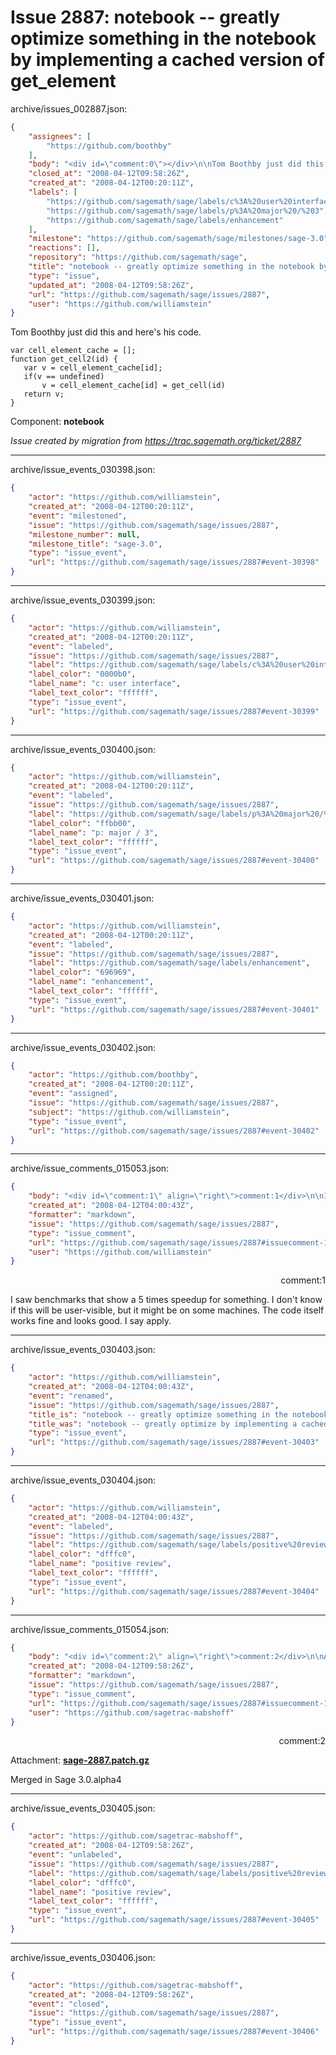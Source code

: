 # Issue 2887: notebook -- greatly optimize something in the notebook by implementing a cached version of get_element

archive/issues_002887.json:
```json
{
    "assignees": [
        "https://github.com/boothby"
    ],
    "body": "<div id=\"comment:0\"></div>\n\nTom Boothby just did this and here's his code. \n\n```\nvar cell_element_cache = [];\nfunction get_cell2(id) {\n   var v = cell_element_cache[id];\n   if(v == undefined)\n       v = cell_element_cache[id] = get_cell(id)\n   return v;\n}\n\n```\n\n\nComponent: **notebook**\n\n_Issue created by migration from https://trac.sagemath.org/ticket/2887_\n\n",
    "closed_at": "2008-04-12T09:58:26Z",
    "created_at": "2008-04-12T00:20:11Z",
    "labels": [
        "https://github.com/sagemath/sage/labels/c%3A%20user%20interface",
        "https://github.com/sagemath/sage/labels/p%3A%20major%20/%203",
        "https://github.com/sagemath/sage/labels/enhancement"
    ],
    "milestone": "https://github.com/sagemath/sage/milestones/sage-3.0",
    "reactions": [],
    "repository": "https://github.com/sagemath/sage",
    "title": "notebook -- greatly optimize something in the notebook by implementing a cached version of get_element",
    "type": "issue",
    "updated_at": "2008-04-12T09:58:26Z",
    "url": "https://github.com/sagemath/sage/issues/2887",
    "user": "https://github.com/williamstein"
}
```
<div id="comment:0"></div>

Tom Boothby just did this and here's his code. 

```
var cell_element_cache = [];
function get_cell2(id) {
   var v = cell_element_cache[id];
   if(v == undefined)
       v = cell_element_cache[id] = get_cell(id)
   return v;
}

```


Component: **notebook**

_Issue created by migration from https://trac.sagemath.org/ticket/2887_





---

archive/issue_events_030398.json:
```json
{
    "actor": "https://github.com/williamstein",
    "created_at": "2008-04-12T00:20:11Z",
    "event": "milestoned",
    "issue": "https://github.com/sagemath/sage/issues/2887",
    "milestone_number": null,
    "milestone_title": "sage-3.0",
    "type": "issue_event",
    "url": "https://github.com/sagemath/sage/issues/2887#event-30398"
}
```



---

archive/issue_events_030399.json:
```json
{
    "actor": "https://github.com/williamstein",
    "created_at": "2008-04-12T00:20:11Z",
    "event": "labeled",
    "issue": "https://github.com/sagemath/sage/issues/2887",
    "label": "https://github.com/sagemath/sage/labels/c%3A%20user%20interface",
    "label_color": "0000b0",
    "label_name": "c: user interface",
    "label_text_color": "ffffff",
    "type": "issue_event",
    "url": "https://github.com/sagemath/sage/issues/2887#event-30399"
}
```



---

archive/issue_events_030400.json:
```json
{
    "actor": "https://github.com/williamstein",
    "created_at": "2008-04-12T00:20:11Z",
    "event": "labeled",
    "issue": "https://github.com/sagemath/sage/issues/2887",
    "label": "https://github.com/sagemath/sage/labels/p%3A%20major%20/%203",
    "label_color": "ffbb00",
    "label_name": "p: major / 3",
    "label_text_color": "ffffff",
    "type": "issue_event",
    "url": "https://github.com/sagemath/sage/issues/2887#event-30400"
}
```



---

archive/issue_events_030401.json:
```json
{
    "actor": "https://github.com/williamstein",
    "created_at": "2008-04-12T00:20:11Z",
    "event": "labeled",
    "issue": "https://github.com/sagemath/sage/issues/2887",
    "label": "https://github.com/sagemath/sage/labels/enhancement",
    "label_color": "696969",
    "label_name": "enhancement",
    "label_text_color": "ffffff",
    "type": "issue_event",
    "url": "https://github.com/sagemath/sage/issues/2887#event-30401"
}
```



---

archive/issue_events_030402.json:
```json
{
    "actor": "https://github.com/boothby",
    "created_at": "2008-04-12T00:20:11Z",
    "event": "assigned",
    "issue": "https://github.com/sagemath/sage/issues/2887",
    "subject": "https://github.com/williamstein",
    "type": "issue_event",
    "url": "https://github.com/sagemath/sage/issues/2887#event-30402"
}
```



---

archive/issue_comments_015053.json:
```json
{
    "body": "<div id=\"comment:1\" align=\"right\">comment:1</div>\n\nI saw benchmarks that show a 5 times speedup for something.  I don't know if\nthis will be user-visible, but it might be on some machines.  The code itself\nworks fine and looks good.  I say apply.",
    "created_at": "2008-04-12T04:00:43Z",
    "formatter": "markdown",
    "issue": "https://github.com/sagemath/sage/issues/2887",
    "type": "issue_comment",
    "url": "https://github.com/sagemath/sage/issues/2887#issuecomment-15053",
    "user": "https://github.com/williamstein"
}
```

<div id="comment:1" align="right">comment:1</div>

I saw benchmarks that show a 5 times speedup for something.  I don't know if
this will be user-visible, but it might be on some machines.  The code itself
works fine and looks good.  I say apply.



---

archive/issue_events_030403.json:
```json
{
    "actor": "https://github.com/williamstein",
    "created_at": "2008-04-12T04:00:43Z",
    "event": "renamed",
    "issue": "https://github.com/sagemath/sage/issues/2887",
    "title_is": "notebook -- greatly optimize something in the notebook by implementing a cached version of get_element",
    "title_was": "notebook -- greatly optimize by implementing a cached version of get_element",
    "type": "issue_event",
    "url": "https://github.com/sagemath/sage/issues/2887#event-30403"
}
```



---

archive/issue_events_030404.json:
```json
{
    "actor": "https://github.com/williamstein",
    "created_at": "2008-04-12T04:00:43Z",
    "event": "labeled",
    "issue": "https://github.com/sagemath/sage/issues/2887",
    "label": "https://github.com/sagemath/sage/labels/positive%20review",
    "label_color": "dfffc0",
    "label_name": "positive review",
    "label_text_color": "ffffff",
    "type": "issue_event",
    "url": "https://github.com/sagemath/sage/issues/2887#event-30404"
}
```



---

archive/issue_comments_015054.json:
```json
{
    "body": "<div id=\"comment:2\" align=\"right\">comment:2</div>\n\nAttachment: **[sage-2887.patch.gz](https://github.com/sagemath/sage/files/ticket2887/sage-2887.patch.gz)**\n\nMerged in Sage 3.0.alpha4",
    "created_at": "2008-04-12T09:58:26Z",
    "formatter": "markdown",
    "issue": "https://github.com/sagemath/sage/issues/2887",
    "type": "issue_comment",
    "url": "https://github.com/sagemath/sage/issues/2887#issuecomment-15054",
    "user": "https://github.com/sagetrac-mabshoff"
}
```

<div id="comment:2" align="right">comment:2</div>

Attachment: **[sage-2887.patch.gz](https://github.com/sagemath/sage/files/ticket2887/sage-2887.patch.gz)**

Merged in Sage 3.0.alpha4



---

archive/issue_events_030405.json:
```json
{
    "actor": "https://github.com/sagetrac-mabshoff",
    "created_at": "2008-04-12T09:58:26Z",
    "event": "unlabeled",
    "issue": "https://github.com/sagemath/sage/issues/2887",
    "label": "https://github.com/sagemath/sage/labels/positive%20review",
    "label_color": "dfffc0",
    "label_name": "positive review",
    "label_text_color": "ffffff",
    "type": "issue_event",
    "url": "https://github.com/sagemath/sage/issues/2887#event-30405"
}
```



---

archive/issue_events_030406.json:
```json
{
    "actor": "https://github.com/sagetrac-mabshoff",
    "created_at": "2008-04-12T09:58:26Z",
    "event": "closed",
    "issue": "https://github.com/sagemath/sage/issues/2887",
    "type": "issue_event",
    "url": "https://github.com/sagemath/sage/issues/2887#event-30406"
}
```
